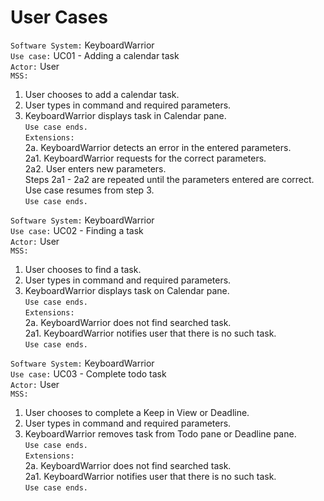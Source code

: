 # User Cases

`Software System:` KeyboardWarrior <br>
`Use case:` UC01 - Adding a calendar task <br>
`Actor:` User <br>
`MSS:` <br>
1.  User chooses to add a calendar task. <br>
2. User types in command and required parameters. <br>			
3. KeyboardWarrior displays task in Calendar pane. <br>
`Use case ends.` <br>
`Extensions:` <br>
2a. KeyboardWarrior detects an error in the entered parameters. <br>
2a1. KeyboardWarrior requests for the correct parameters. <br>
2a2. User enters new parameters. <br>
Steps 2a1 - 2a2 are repeated until the parameters entered are correct. <br>
Use case resumes from step 3. <br>
`Use case ends.` <br>

`Software System:` KeyboardWarrior <br>
`Use case:` UC02 - Finding a task <br>
`Actor:` User <br>
`MSS:`  <br>
1.  User chooses to find a task. <br>
2. User types in command and required parameters. <br>
3. KeyboardWarrior displays task on Calendar pane. <br>
`Use case ends.` <br>
`Extensions:` <br>
2a. KeyboardWarrior does not find searched task. <br>
2a1. KeyboardWarrior notifies user that there is no such task. <br>
`Use case ends.` <br>

`Software System:` KeyboardWarrior <br>
`Use case:` UC03 - Complete todo task <br>
`Actor:` User <br>
`MSS:` <br>
1.  User chooses to complete a Keep in View or Deadline. <br>
2. User types in command and required parameters. <br>
3. KeyboardWarrior removes task from Todo pane or Deadline pane. <br>
`Use case ends.` <br>
`Extensions:` <br>
2a. KeyboardWarrior does not find searched task. <br>
2a1. KeyboardWarrior notifies user that there is no such task. <br>
`Use case ends.` <br>
